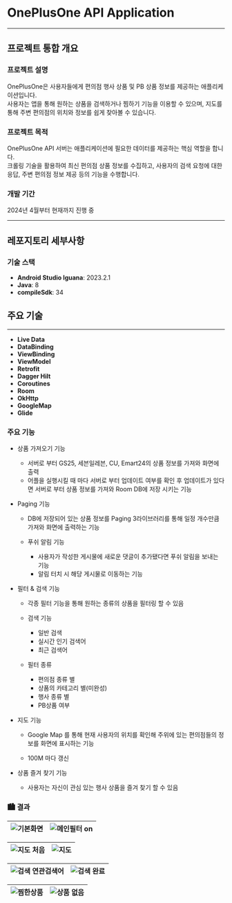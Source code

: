 # OnePlusOne API Application

---
## 프로젝트 통합 개요
### 프로젝트 설명
OnePlusOne은 사용자들에게 편의점 행사 상품 및 PB 상품 정보를 제공하는 애플리케이션입니다.  
사용자는 앱을 통해 원하는 상품을 검색하거나 찜하기 기능을 이용할 수 있으며, 지도를 통해 주변 편의점의 위치와 정보를 쉽게 찾아볼 수 있습니다.

### 프로젝트 목적
OnePlusOne API 서버는 애플리케이션에 필요한 데이터를 제공하는 핵심 역할을 합니다.  
크롤링 기술을 활용하여 최신 편의점 상품 정보를 수집하고, 사용자의 검색 요청에 대한 응답, 주변 편의점 정보 제공 등의 기능을 수행합니다.

### 개발 기간
2024년 4월부터 현재까지 진행 중

---
## 레포지토리 세부사항
### 기술 스택
- **Android Studio Iguana**: 2023.2.1
- **Java**: 8
- **compileSdk**: 34

## 주요 기술
---
- **Live Data**
- **DataBinding**
- **ViewBinding**
- **ViewModel**
- **Retrofit**
- **Dagger Hilt**
- **Coroutines**
- **Room**
- **OkHttp**
- **GoogleMap**
- **Glide**


### 주요 기능
- 상품 가져오기 기능
    - 서버로 부터 GS25, 세븐일레븐, CU, Emart24의 상품 정보를 가져와 화면에 출력
    - 어플을 실행시킬 때 마다 서버로 부터 업데이트 여부를 확인 후 업데이트가 있다면 서버로 부터 상품 정보를 가져와 Room DB에 저장 시키는 기능


- Paging 기능
    - DB에 저장되어 있는 상품 정보를 Paging 3라이브러리를 통해 일정 개수만큼 가져와 화면에 출력하는 기능

    - 푸쉬 알림 기능
        - 사용자가 작성한 게시물에 새로운 댓글이 추가됐다면 푸쉬 알림을 보내는 기능
        - 알림 터치 시 해당 게시물로 이동하는 기능

- 필터 & 검색 기능
    - 각종 필터 기능을 통해 원하는 종류의 상품을 필터링 할 수 있음

    - 검색 기능
        - 일반 검색
        - 실시간 인기 검색어
        - 최근 검색어

    - 필터 종류
        - 편의점 종류 별
        - 상품의 카테고리 별(미완성)
        - 행사 종류 별
        - PB상품 여부


- 지도 기능
    - Google Map 를 통해 현재 사용자의 위치를 확인해 주위에 있는 편의점들의 정보를 화면에 표시하는 기능

    - 100M 마다 갱신

- 상품 즐겨 찾기 기능
    - 사용자는 자신이 관심 있는 행사 상품을 즐겨 찾기 할 수 있음


### 🏙 결과
| ![기본화면](https://github.com/user-attachments/assets/e88d7b8b-783d-4200-8d22-97abb3335f9f) | ![메인필터 on](https://github.com/user-attachments/assets/7c5bffc0-8cf6-4666-96ba-889bb0b54f43) |
|---|---|

|![지도 처음](https://github.com/user-attachments/assets/76f779c9-425c-4913-ae29-736560e21d88) | ![지도](https://github.com/user-attachments/assets/1bb4a971-99b1-4541-a80b-d10b40267a55) |
|---|---|


|![검색 연관검색어](https://github.com/user-attachments/assets/6d6b6b16-805a-44db-a77e-7685517674c7) | ![검색 완료](https://github.com/user-attachments/assets/8db10b60-723a-4cf6-8e14-6b5c4171d449) |
|---|---|

|![찜한상품](https://github.com/user-attachments/assets/b894f4f8-3470-4429-adce-8332aa7417a1) | ![상품 없음](https://github.com/user-attachments/assets/4342ad4f-9b94-456b-b82f-3c8c40003995) |
|---|---|
